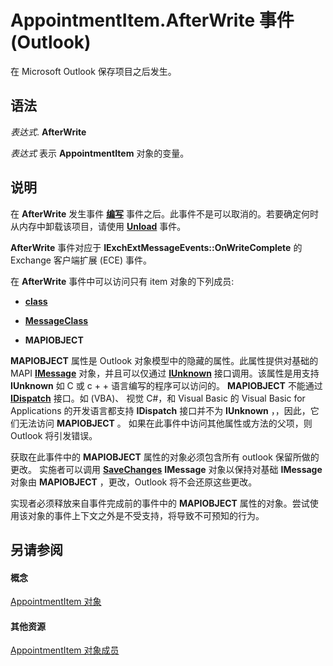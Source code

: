 
# AppointmentItem.AfterWrite 事件 (Outlook)

在 Microsoft Outlook 保存项目之后发生。


## 语法

 _表达式_. **AfterWrite**

 _表达式_ 表示 **AppointmentItem** 对象的变量。


## 说明

在 **AfterWrite** 发生事件 **[编写](55539ad2-d53e-b28e-06f4-13c5f545a89b.md)** 事件之后。此事件不是可以取消的。若要确定何时从内存中卸载该项目，请使用 **[Unload](9629cf4d-99e7-c751-0543-15daf41df49c.md)** 事件。

 **AfterWrite** 事件对应于 **IExchExtMessageEvents::OnWriteComplete** 的 Exchange 客户端扩展 (ECE) 事件。

在 **AfterWrite** 事件中可以访问只有 item 对象的下列成员:


-  **[class](8955081b-3868-ea81-f136-3948fc49f219.md)**
    
-  **[MessageClass](e98318d9-72e9-0914-83c6-3a05f544874f.md)**
    
-  **MAPIOBJECT**
    
 **MAPIOBJECT** 属性是 Outlook 对象模型中的隐藏的属性。此属性提供对基础的 MAPI **[IMessage](http://msdn.microsoft.com/en-us/library/cc842097%28office.14%29.aspx)** 对象，并且可以仅通过 **[IUnknown](http://msdn.microsoft.com/en-us/library/ms680509%28VS.85%29.aspx)** 接口调用。该属性是用支持 **IUnknown** 如 C 或 c + + 语言编写的程序可以访问的。 **MAPIOBJECT** 不能通过 **[IDispatch](http://msdn.microsoft.com/en-us/library/ms221608.aspx)** 接口。如 (VBA)、 视觉 C#，和 Visual Basic 的 Visual Basic for Applications 的开发语言都支持 **IDispatch** 接口并不为 **IUnknown** ，，因此，它们无法访问 **MAPIOBJECT** 。 如果在此事件中访问其他属性或方法的父项，则 Outlook 将引发错误。

获取在此事件中的 **MAPIOBJECT** 属性的对象必须包含所有 outlook 保留所做的更改。 实施者可以调用 **[SaveChanges](http://msdn.microsoft.com/en-us/library/cc842181%28office.14%29.aspx)** **IMessage** 对象以保持对基础 **IMessage** 对象由 **MAPIOBJECT** ，更改，Outlook 将不会还原这些更改。

实现者必须释放来自事件完成前的事件中的 **MAPIOBJECT** 属性的对象。尝试使用该对象的事件上下文之外是不受支持，将导致不可预知的行为。


## 另请参阅


#### 概念


[AppointmentItem 对象](204a409d-654e-27aa-643a-8344c631b82d.md)
#### 其他资源


[AppointmentItem 对象成员](c72c459d-6d3c-7a05-aa4a-b1b767ddc0b2.md)